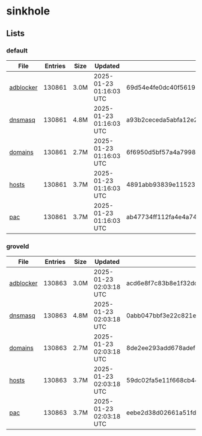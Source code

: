 # sinkhole

## Lists

### default

|File|Entries|Size|Updated|Hash|
|-|-|-|-|-|
|[adblocker](https://raw.githubusercontent.com/groveld/sinkhole/lists/default/adblocker.txt)|130861|3.0M|2025-01-23 01:16:03 UTC|69d54e4fe0dc40f5619188cb517dad28089210fd13d8e7bacbc1e54708a5968a|
|[dnsmasq](https://raw.githubusercontent.com/groveld/sinkhole/lists/default/dnsmasq.txt)|130861|4.8M|2025-01-23 01:16:03 UTC|a93b2ceceda5abfa12e2413320b9829d04e1de50b024259b91d2d2bab9f7e63b|
|[domains](https://raw.githubusercontent.com/groveld/sinkhole/lists/default/domains.txt)|130861|2.7M|2025-01-23 01:16:03 UTC|6f6950d5bf57a4a7998ec5ec68051a82e509e5151f4b6e51969ed9fe1a48cc15|
|[hosts](https://raw.githubusercontent.com/groveld/sinkhole/lists/default/hosts.txt)|130861|3.7M|2025-01-23 01:16:03 UTC|4891abb93839e11523920998a3c7148bb573e718c7d40459de32577afb906ecf|
|[pac](https://raw.githubusercontent.com/groveld/sinkhole/lists/default/pac.txt)|130861|3.7M|2025-01-23 01:16:03 UTC|ab47734ff112fa4e4a74cb8570d949c2cbfbb933773002033126f3c8ad954f01|

### groveld

|File|Entries|Size|Updated|Hash|
|-|-|-|-|-|
|[adblocker](https://raw.githubusercontent.com/groveld/sinkhole/lists/groveld/adblocker.txt)|130863|3.0M|2025-01-23 02:03:18 UTC|acd6e8f7c83b8e1f32dc8942e93e1fccf34551e5f0608204ce2acebefabd446f|
|[dnsmasq](https://raw.githubusercontent.com/groveld/sinkhole/lists/groveld/dnsmasq.txt)|130863|4.8M|2025-01-23 02:03:18 UTC|0abb047bbf3e22c821e5d6aa55ad1efcc73b6d56d470fc7e8dcc3206e4878239|
|[domains](https://raw.githubusercontent.com/groveld/sinkhole/lists/groveld/domains.txt)|130863|2.7M|2025-01-23 02:03:18 UTC|8de2ee293add678adef76816990880f26b275607eb39434614b933598e126767|
|[hosts](https://raw.githubusercontent.com/groveld/sinkhole/lists/groveld/hosts.txt)|130863|3.7M|2025-01-23 02:03:18 UTC|59dc02fa5e11f668cb444372e56931007072b3930b92861b369073de9dc2eef3|
|[pac](https://raw.githubusercontent.com/groveld/sinkhole/lists/groveld/pac.txt)|130863|3.7M|2025-01-23 02:03:18 UTC|eebe2d38d02661a51fd349bbf64e90ea89eb27e2f6c7a1f65f78c8a864d69ae9|
